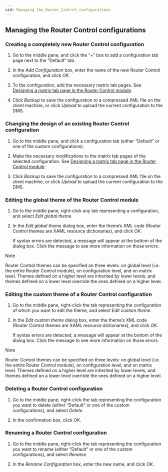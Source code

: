 ```yaml
---
uid: Managing_the_Router_Control_configurations
---
```


## Managing the Router Control configurations

### Creating a completely new Router Control configuration

1. Go to the middle pane, and click the “+” box to add a configuration tab page next to the “Default” tab.

2. In the *Add Configuration* box, enter the name of the new Router Control configuration, and click *OK*.

3. To the configuration, add the necessary matrix tab pages. See [Designing a matrix tab page in the Router Control module](Designing_a_matrix_tab_page_in_the_Router_Control_module.md).

4. Click *Backup* to save the configuration to a compressed XML file on the client machine, or click *Upload* to upload the current configuration to the DMS.

### Changing the design of an existing Router Control configuration

1. Go to the middle pane, and click a configuration tab (either “Default” or one of the custom configurations).

2. Make the necessary modifications to the matrix tab pages of the selected configuration. See [Designing a matrix tab page in the Router Control module](Designing_a_matrix_tab_page_in_the_Router_Control_module.md).

3. Click *Backup* to save the configuration to a compressed XML file on the client machine, or click *Upload* to upload the current configuration to the DMS.

### Editing the global theme of the Router Control module

1. Go to the middle pane, right-click any tab representing a configuration, and select *Edit global theme*.

2. In the *Edit global theme* dialog box, enter the theme’s XML code (Router Control themes are XAML resource dictionaries), and click *OK*.

    If syntax errors are detected, a message will appear at the bottom of the dialog box. Click the message to see more information on those errors.

> [!NOTE]
> Router Control themes can be specified on three levels: on global level (i.e. the entire Router Control module), on configuration level, and on matrix level. Themes defined on a higher level are inherited by lower levels, and themes defined on a lower level override the ones defined on a higher level.

### Editing the custom theme of a Router Control configuration

1. Go to the middle pane, right-click the tab representing the configuration of which you want to edit the theme, and select *Edit custom theme*.

2. In the *Edit custom theme* dialog box, enter the theme’s XML code (Router Control themes are XAML resource dictionaries), and click *OK*.

    If syntax errors are detected, a message will appear at the bottom of the dialog box. Click the message to see more information on those errors.

> [!NOTE]
> Router Control themes can be specified on three levels: on global level (i.e. the entire Router Control module), on configuration level, and on matrix level. Themes defined on a higher level are inherited by lower levels, and themes defined on a lower level override the ones defined on a higher level.

### Deleting a Router Control configuration

1. Go to the middle pane, right-click the tab representing the configuration you want to delete (either “Default” or one of the custom configurations), and select *Delete*.

2. In the confirmation box, click *OK*.

### Renaming a Router Control configuration

1. Go to the middle pane, right-click the tab representing the configuration you want to rename (either “Default” or one of the custom configurations), and select *Rename*.

2. In the *Rename Configuration* box, enter the new name, and click *OK*.
